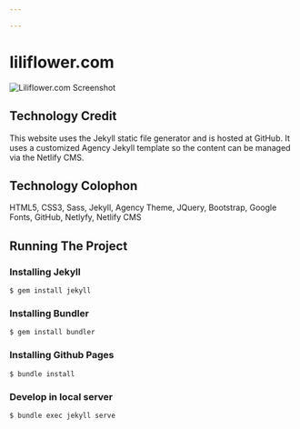 ```yaml
---

---
```

# liliflower.com

![Liliflower.com Screenshot](https://raw.githubusercontent.com/melvitax/liliflower.com/master/_screenshot.jpg "Liliflower.com")

## Technology Credit
This website uses the Jekyll static file generator and is hosted at GitHub. It uses a customized Agency Jekyll template so the content can be managed via the Netlify CMS.

## Technology Colophon
HTML5, CSS3, Sass, Jekyll, Agency Theme, JQuery, Bootstrap, Google Fonts, GitHub, Netlyfy, Netlify CMS

## Running The Project

### Installing Jekyll
```
$ gem install jekyll
```

### Installing Bundler
```
$ gem install bundler
```

### Installing Github Pages
```
$ bundle install
```

### Develop in local server
```
$ bundle exec jekyll serve
```
